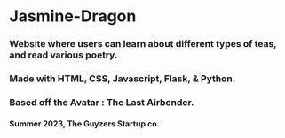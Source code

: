 # Jasmine-Dragon
### Website where users can learn about different types of teas, and read various poetry.
### Made with HTML, CSS, Javascript, Flask, & Python. 
### Based off the Avatar : The Last Airbender. 
#### Summer 2023, The Guyzers Startup co.

